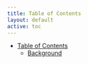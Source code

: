 ```yaml
---
title: Table of Contents
layout: default
active: toc
---
```


* <a href="toc.html">Table of Contents</a>
    * <a href="Background.html">Background</a>
